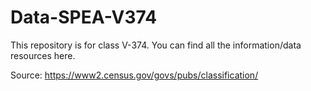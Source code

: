# Data-SPEA-V374
This repository is for class V-374. You can find all the information/data resources here. 

Source: https://www2.census.gov/govs/pubs/classification/
